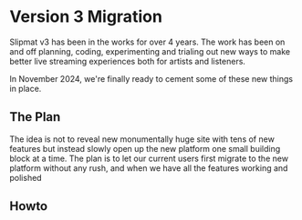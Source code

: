 # Version 3 Migration

Slipmat v3 has been in the works for over 4 years. The work has been on and off planning, coding, experimenting and trialing out new ways to make better live streaming experiences both for artists and listeners.

In November 2024, we're finally ready to cement some of these new things in place.

## The Plan

The idea is not to reveal new monumentally huge site with tens of new features but instead slowly open up the new platform one small building block at a time. The plan is to let our current users first migrate to the new platform without any rush, and when we have all the features working and polished

## Howto
